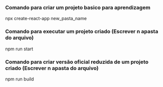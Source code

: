 <h3>Comando para criar um projeto basico para aprendizagem </h3>
 <p>  npx create-react-app new_pasta_name</p>

 <h3>Comando para executar um projeto criado (Escrever n apasta do arquivo) </h3>
 <p>  npm run start</p>

  <h3>Comando para criar versão oficial reduzida de um projeto criado (Escrever n apasta do arquivo) </h3>
 <p>  npm run build</p>

